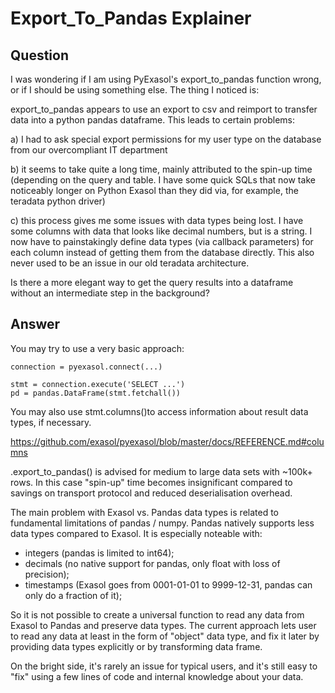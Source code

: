 # Export_To_Pandas Explainer

## Question
I was wondering if I am using PyExasol's export_to_pandas function wrong, or if I should be using something else. The thing I noticed is:

export_to_pandas appears to use an export to csv and reimport to transfer data into a python pandas dataframe. This leads to certain problems:

a) I had to ask special export permissions for my user type on the database from our overcompliant IT department

b) it seems to take quite a long time, mainly attributed to the spin-up time (depending on the query and table. I have some quick SQLs that now take noticeably longer on Python Exasol than they did via, for example, the teradata python driver)

c) this process gives me some issues with data types being lost. I have some columns with data that looks like decimal numbers, but is a string. I now have to painstakingly define data types (via callback parameters) for each column instead of getting them from the database directly. This also never used to be an issue in our old teradata architecture.

Is there a more elegant way to get the query results into a dataframe without an intermediate step in the background?

## Answer
You may try to use a very basic approach:
```
connection = pyexasol.connect(...)  

stmt = connection.execute('SELECT ...')  
pd = pandas.DataFrame(stmt.fetchall())
```

 

You may also use stmt.columns()to access information about result data types, if necessary.

https://github.com/exasol/pyexasol/blob/master/docs/REFERENCE.md#columns

.export_to_pandas() is advised for medium to large data sets with ~100k+ rows. In this case "spin-up" time becomes insignificant compared to savings on transport protocol and reduced deserialisation overhead.

 

The main problem with Exasol vs. Pandas data types is related to fundamental limitations of pandas / numpy. Pandas natively supports less data types compared to Exasol. It is especially noteable with:

- integers (pandas is limited to int64);
- decimals (no native support for pandas, only float with loss of precision);
- timestamps (Exasol goes from 0001-01-01 to 9999-12-31, pandas can only do a fraction of it);

 

So it is not possible to create a universal function to read any data from Exasol to Pandas and preserve data types. The current approach lets user to read any data at least in the form of "object" data type, and fix it later by providing data types explicitly or by transforming data frame.

On the bright side, it's rarely an issue for typical users, and it's still easy to "fix" using a few lines of code and internal knowledge about your data.